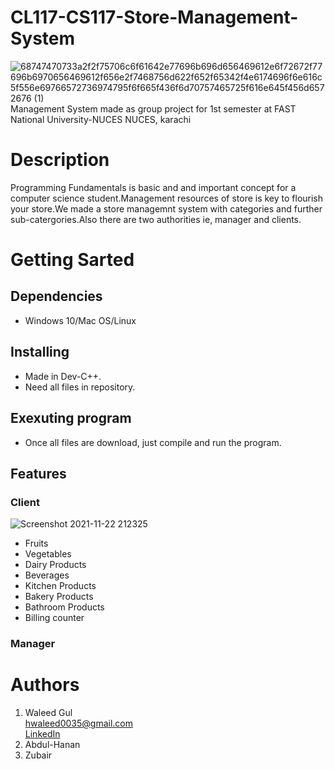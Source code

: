 # CL117-CS117-Store-Management-System 
![68747470733a2f2f75706c6f61642e77696b696d656469612e6f72672f77696b6970656469612f656e2f7468756d622f652f65342f4e6174696f6e616c5f556e69766572736974795f6f665f436f6d70757465725f616e645f456d6572676 (1)](https://user-images.githubusercontent.com/84980384/142883094-f0749c11-8373-4c7a-9e07-b94648ab14b5.png)\
                 Management System made as group project for 1st semester at FAST National University-NUCES NUCES, karachi
# Description
Programming Fundamentals is basic and and important concept for a computer science student.Management resources of store is key to flourish your store.We made a store managemnt system with categories and further sub-catergories.Also there are two authorities ie, manager and clients.
# Getting Sarted
## Dependencies ##
* Windows 10/Mac OS/Linux
## Installing ##
* Made in Dev-C++.
* Need all files in repository.
## Exexuting program ##
* Once all files are download, just compile and run the program.
## Features ##
### Client ###
![Screenshot 2021-11-22 212325](https://user-images.githubusercontent.com/84980384/142897721-ffd91f4e-5c64-46d3-9a0a-607fab7e7ef3.png)

* Fruits
* Vegetables
* Dairy Products
* Beverages
* Kitchen Products
* Bakery Products
* Bathroom Products
* Billing counter
### Manager ###
# Authors
1. ​Waleed Gul<br> 
 ​hwaleed0035@gmail.com<br> 
 ​[​LinkedIn​](www.linkedin.com/in/waleed-gul-9248881b3/)
2. Abdul-Hanan
3. Zubair


